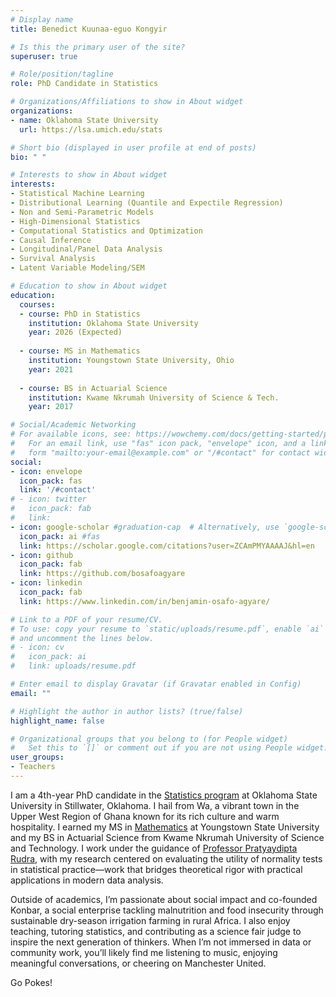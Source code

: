 ```yaml
---
# Display name
title: Benedict Kuunaa-eguo Kongyir

# Is this the primary user of the site?
superuser: true

# Role/position/tagline
role: PhD Candidate in Statistics

# Organizations/Affiliations to show in About widget
organizations:
- name: Oklahoma State University
  url: https://lsa.umich.edu/stats

# Short bio (displayed in user profile at end of posts)
bio: " "

# Interests to show in About widget
interests:
- Statistical Machine Learning
- Distributional Learning (Quantile and Expectile Regression)
- Non and Semi-Parametric Models
- High-Dimensional Statistics
- Computational Statistics and Optimization
- Causal Inference
- Longitudinal/Panel Data Analysis
- Survival Analysis
- Latent Variable Modeling/SEM

# Education to show in About widget
education:
  courses:
  - course: PhD in Statistics
    institution: Oklahoma State University
    year: 2026 (Expected)
    
  - course: MS in Mathematics
    institution: Youngstown State University, Ohio
    year: 2021
    
  - course: BS in Actuarial Science
    institution: Kwame Nkrumah University of Science & Tech.
    year: 2017

# Social/Academic Networking
# For available icons, see: https://wowchemy.com/docs/getting-started/page-builder/#icons
#   For an email link, use "fas" icon pack, "envelope" icon, and a link in the
#   form "mailto:your-email@example.com" or "/#contact" for contact widget.
social:
- icon: envelope
  icon_pack: fas
  link: '/#contact'
# - icon: twitter
#   icon_pack: fab
#   link: 
- icon: google-scholar #graduation-cap  # Alternatively, use `google-scholar` icon from `ai` icon pack
  icon_pack: ai #fas
  link: https://scholar.google.com/citations?user=ZCAmPMYAAAAJ&hl=en
- icon: github
  icon_pack: fab
  link: https://github.com/bosafoagyare
- icon: linkedin
  icon_pack: fab
  link: https://www.linkedin.com/in/benjamin-osafo-agyare/

# Link to a PDF of your resume/CV.
# To use: copy your resume to `static/uploads/resume.pdf`, enable `ai` icons in `params.toml`, 
# and uncomment the lines below.
# - icon: cv
#   icon_pack: ai
#   link: uploads/resume.pdf

# Enter email to display Gravatar (if Gravatar enabled in Config)
email: ""

# Highlight the author in author lists? (true/false)
highlight_name: false

# Organizational groups that you belong to (for People widget)
#   Set this to `[]` or comment out if you are not using People widget.
user_groups:
- Teachers
---
```



I am a 4th-year PhD candidate in the [Statistics program](https://cas.okstate.edu/statistics/) at Oklahoma State University in Stillwater, Oklahoma. I hail from Wa, a vibrant town in the Upper West Region of Ghana known for its rich culture and warm hospitality. I earned my MS in [Mathematics](https://academics.ysu.edu/mathematics-and-statistics) at Youngstown State University and my BS in Actuarial Science from Kwame Nkrumah University of Science and Technology. I work under the guidance of [Professor Pratyaydipta Rudra](https://experts.okstate.edu/prudra), with my research centered on evaluating the utility of normality tests in statistical practice—work that bridges theoretical rigor with practical applications in modern data analysis.

Outside of academics, I’m passionate about social impact and co-founded Konbar, a social enterprise tackling malnutrition and food insecurity through sustainable dry-season irrigation farming in rural Africa. I also enjoy teaching, tutoring statistics, and contributing as a science fair judge to inspire the next generation of thinkers. When I’m not immersed in data or community work, you’ll likely find me listening to music, enjoying meaningful conversations, or cheering on Manchester United.

Go Pokes!   
